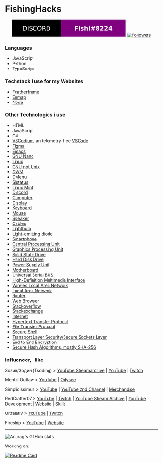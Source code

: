 # FishingHacks
<p align="center">
  <a href="#"><img alt="Discord-social Fishi#8224" src="./discord-social.svg" /></a>
  <a href="https://github.com/FishingHacks"><img alt="Followers" src="https://shields.io/github/followers/FishingHacks?label=Follow&style=for-the-badge&color=000" /></a>
</p>

### Languages
- JavaScript
- Python
- TypeScript

### Techstack I use for my Websites
- [Featherframe](https://github.com/FishingHacks/featherframe/)
- [Enmap](https://enmap.evie.dev/)
- [Node](https://nodejs.org/)

### Other Technologies i use
- HTML
- JavaScript
- C#
- [VSCodium](https://vscodium.com/), an telemetry-free [VSCode](https://code.visualstudio.com/)
- [Figma](https://www.figma.com/)
- [Emacs](https://www.gnu.org/software/emacs/)
- [GNU Nano](https://www.nano-editor.org/)
- [Linux](https://www.linuxfoundation.org/)
- [GNU not Unix](https://www.gnu.org/)
- [DWM](https://dwm.suckless.org/dwm.svg)
- [DMenu](https://tools.suckless.org/dmenu/)
- [Slstatus](https://tools.suckless.org/slstatus/)
- [Linux Mint](https://linuxmint.com/)
- [Discord](https://discord.com/)
- [Computer](https://en.wikipedia.org/wiki/Computer)
- [Display](https://en.wikipedia.org/wiki/Display_device)
- [Keyboard](https://en.wikipedia.org/wiki/Computer_keyboard)
- [Mouse](https://en.wikipedia.org/wiki/Computer_mouse)
- [Speaker](https://en.wikipedia.org/wiki/Computer_speakers)
- [Cables](https://en.wikipedia.org/wiki/Electrical_cable)
- [Lightbulb](https://en.wikipedia.org/wiki/Electric_light)
- [Light-emitting diode](https://en.wikipedia.org/wiki/Light-emitting_diode)
- [Smartphone](https://en.wikipedia.org/wiki/Smartphone)
- [Central Processing Unit](https://en.wikipedia.org/wiki/Central_processing_unit)
- [Graphics Processing Unit](https://en.wikipedia.org/wiki/Graphics_processing_unit)
- [Solid State Drive](https://en.wikipedia.org/wiki/Solid-state_drive)
- [Hard Disk Drive](https://en.wikipedia.org/wiki/Hard_disk_drive)
- [Power Supply Unit](https://en.wikipedia.org/wiki/Power_supply_unit_(computer))
- [Motherboard](https://en.wikipedia.org/wiki/Motherboard)
- [Universal Serial BUS](https://en.wikipedia.org/wiki/USB)
- [High-Definition Multimedia Interface](https://en.wikipedia.org/wiki/HDMI)
- [Wireles Local Area Network](https://en.wikipedia.org/wiki/Wireless_LAN)
- [Local Area Network](https://en.wikipedia.org/wiki/Wireless_LAN)
- [Router](https://en.wikipedia.org/wiki/Router_(computing))
- [Web Browser](https://en.wikipedia.org/wiki/Web_browser)
- [Stackoverflow](https://stackoverflow.com/)
- [Stackexchange](https://stackexchange.com/)
- [Internet](https://en.wikipedia.org/wiki/Internet)
- [Hypertext Transfer Protocol](https://en.wikipedia.org/wiki/Hypertext_Transfer_Protocol)
- [File Transfer Protocol](https://en.wikipedia.org/wiki/File_Transfer_Protocol)
- [Secure Shell](https://en.wikipedia.org/wiki/Secure_Shell)
- [Transport Layer Security/Secure Sockets Layer](https://en.wikipedia.org/wiki/Transport_Layer_Security)
- [End to End Encryption](https://en.wikipedia.org/wiki/End-to-end_encryption)
- [Secure Hash Algorithms, mostly SHA-256](https://en.wikipedia.org/wiki/Secure_Hash_Algorithms)


### Influencer, I like
Зозин/Зодин (Tsoding) > [YouTube Streamarchive](https://www.youtube.com/c/TsodingDaily) | [YouTube](https://www.youtube.com/c/Tsoding) | [Twitch](https://www.twitch.tv/tsoding)

Mental Outlaw > [YouTube](https://www.youtube.com/c/MentalOutlaw) | [Odysee](https://odysee.com/@AlphaNerd:8)

Simplicissimus > [YouTube](https://www.youtube.com/c/Simplicissimus2) | [YouTube 2nd Channel](https://www.youtube.com/c/2BoredGuysOfficial/) | [Merchandise](https://cultureculture.com/)

RedCrafter07 > [YouTube](https://www.youtube.com/channel/UCZjkJX6z-fKoxt-yQ3MuHPw) | [Twitch](https://twitch.tv/redcrafter07_live) | [YouTube Stream Archive](https://www.youtube.com/channel/UCUbkHNYfRJuWHKlrTcsKksQ) | [YouTube Development](https://www.youtube.com/channel/UC1xOyRo6p3gsAo4ja0y76-A) | [Website](https://redcrafter07.de/) | [Skills](https://a.r07.dev/)

Ultralativ > [YouTube](https://www.youtube.com/c/Ultralativ) | [Twitch](https://www.twitch.tv/fynnalist)

Fireship > [YouTube](https://www.youtube.com/c/Fireship/) | [Website](https://fireship.io/)

---
![Anurag's GitHub stats](https://github-readme-stats.vercel.app/api?username=FishingHacks&show_icons=true&theme=dracula)

Working on:

[![Readme Card](https://github-readme-stats.vercel.app/api/pin/?username=FishingHacks&repo=featherframe)](https://github.com/FishingHacks/featherframe)
